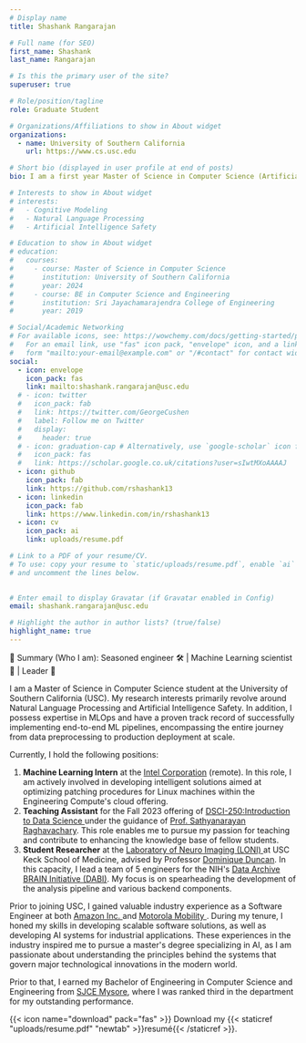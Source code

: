 ```yaml
---
# Display name
title: Shashank Rangarajan

# Full name (for SEO)
first_name: Shashank
last_name: Rangarajan

# Is this the primary user of the site?
superuser: true

# Role/position/tagline
role: Graduate Student

# Organizations/Affiliations to show in About widget
organizations:
  - name: University of Southern California
    url: https://www.cs.usc.edu

# Short bio (displayed in user profile at end of posts)
bio: I am a first year Master of Science in Computer Science (Artificial Intelligence) student at the University of Southern California. My research interests are primarily Cognitive modeling, Natural Language Processing, and more recently Artificial Intelligence Safety.

# Interests to show in About widget
# interests:
#   - Cognitive Modeling
#   - Natural Language Processing
#   - Artificial Intelligence Safety

# Education to show in About widget
# education:
#   courses:
#     - course: Master of Science in Computer Science
#       institution: University of Southern California
#       year: 2024
#     - course: BE in Computer Science and Engineering
#       institution: Sri Jayachamarajendra College of Engineering
#       year: 2019

# Social/Academic Networking
# For available icons, see: https://wowchemy.com/docs/getting-started/page-builder/#icons
#   For an email link, use "fas" icon pack, "envelope" icon, and a link in the
#   form "mailto:your-email@example.com" or "/#contact" for contact widget.
social:
  - icon: envelope
    icon_pack: fas
    link: mailto:shashank.rangarajan@usc.edu
  # - icon: twitter
  #   icon_pack: fab
  #   link: https://twitter.com/GeorgeCushen
  #   label: Follow me on Twitter
  #   display:
  #     header: true
  # - icon: graduation-cap # Alternatively, use `google-scholar` icon from `ai` icon pack
  #   icon_pack: fas
  #   link: https://scholar.google.co.uk/citations?user=sIwtMXoAAAAJ
  - icon: github
    icon_pack: fab
    link: https://github.com/rshashank13
  - icon: linkedin
    icon_pack: fab
    link: https://www.linkedin.com/in/rshashank13
  - icon: cv
    icon_pack: ai
    link: uploads/resume.pdf

# Link to a PDF of your resume/CV.
# To use: copy your resume to `static/uploads/resume.pdf`, enable `ai` icons in `params.yaml`,
# and uncomment the lines below.
  

# Enter email to display Gravatar (if Gravatar enabled in Config)
email: shashank.rangarajan@usc.edu

# Highlight the author in author lists? (true/false)
highlight_name: true
---
```

🚀 Summary (Who I am): Seasoned engineer 🛠️ | Machine Learning scientist 🧠 | Leader 🌟

I am a Master of Science in Computer Science student at the University of Southern California (USC). My research interests primarily revolve around Natural Language Processing and Artificial Intelligence Safety. In addition, I possess expertise in MLOps and have a proven track record of successfully implementing end-to-end ML pipelines, encompassing the entire journey from data preprocessing to production deployment at scale.

Currently, I hold the following positions:
1. <strong>Machine Learning Intern</strong> at the <a href="https://www.intel.com/content/www/us/en/homepage.html">Intel Corporation</a> (remote). In this role, I am actively involved in developing intelligent solutions aimed at optimizing patching procedures for Linux machines within the Engineering Compute's cloud offering.
2. <strong>Teaching Assistant</strong> for the Fall 2023 offering of <a href="https://bytes.usc.edu/inf250/f23-DSci/home/index.html"> DSCI-250:Introduction to Data Science </a> under the guidance of <a href="https://viterbi.usc.edu/directory/faculty/Raghavachary/Saty">Prof. Sathyanarayan Raghavachary</a>. This role enables me to pursue my passion for teaching and contribute to enhancing the knowledge base of fellow students.
2. <strong>Student Researcher</strong> at the <a href="https://loni.usc.edu/"> Laboratory of Neuro Imaging (LONI) </a> at USC Keck School of Medicine, advised by Professor <a href="https://viterbi.usc.edu/directory/faculty/Duncan/Dominique"> Dominique Duncan</a>. In this capacity, I lead a team of 5 engineers for the NIH's <a href="https://dabi.loni.usc.edu/">Data Archive BRAIN Initiative (DABI)</a>. My focus is on spearheading the development of the analysis pipeline and various backend components.

<!-- Currently, I hold two positions at USC: 
1. Student Researcher in the Department of Chemistry at USC Dornsife, working under the guidance of Professor <a href="https://dornsife.usc.edu/chemistry/vilesov/">Andrey Vilesov</a> where I am helping with the analysis of X-ray diffraction images of <em>He</em> bubbles using deep learning models.
2. Student Developer at the <a href="https://loni.usc.edu/"> Laboratory of Neuro Imaging (LONI) </a> at USC Keck School of Medicine, advised by Professor <a href="https://viterbi.usc.edu/directory/faculty/Duncan/Dominique"> Dominique Duncan </a> where I am part of the <a href="https://dabi.loni.usc.edu/home">Data Archive BRAIN Initiative (DABI)</a> developing an upcoming analytics pipeline for DABI. -->

Prior to joining USC, I gained valuable industry experience as a Software Engineer at both <a href="https://amazon.com"> Amazon Inc. </a> and <a href=""> Motorola Mobility </a>. During my tenure, I honed my skills in developing scalable software solutions, as well as developing AI systems for industrial applications. These experiences in the industry inspired me to pursue a master's degree specializing in AI, as I am passionate about understanding the principles behind the systems that govern major technological innovations in the modern world.

Prior to that, I earned my Bachelor of Engineering in Computer Science and Engineering from <a href="https://sjce.ac.in"> SJCE Mysore</a>, where I was ranked third in the department for my outstanding performance.

{{< icon name="download" pack="fas" >}} Download my {{< staticref "uploads/resume.pdf" "newtab" >}}resumé{{< /staticref >}}.

